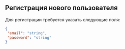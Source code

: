## Регистрация нового пользователя
 Для регистрации требуется указать следующие поля:

 ```json
 {
  "email": "string",
  "password": "string" 
}
 ```
